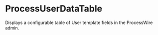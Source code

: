 # ProcessUserDataTable
Displays a configurable table of User template fields in the ProcessWire admin.
